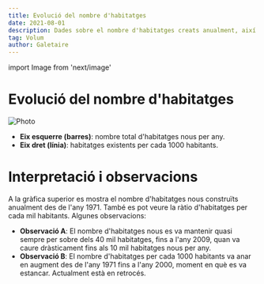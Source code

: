 ```yaml
---
title: Evolució del nombre d'habitatges
date: 2021-08-01
description: Dades sobre el nombre d'habitatges creats anualment, així com de la ràtio d'habitatges per cada 1000 habitants.
tag: Volum
author: Galetaire
---
```


import Image from 'next/image'

# Evolució del nombre d'habitatges

<Image
  src="/images/nombrehabitatges.png"
  alt="Photo"
  width={1146}
  height={584}
  priority
  className="next-image"
/>

- **Eix esquerre (barres)**: nombre total d'habitatges nous per any.
- **Eix dret (línia)**: habitatges existents per cada 1000 habitants.

# Interpretació i observacions

A la gràfica superior es mostra el nombre d'habitatges nous construïts anualment des de l'any 1971. També es pot veure la ràtio d'habitatges per cada mil habitants. Algunes observacions:

- **Observació A**: El nombre d'habitatges nous es va mantenir quasi sempre per sobre dels 40 mil habitatges, fins a l'any 2009, quan va caure dràsticament fins als 10 mil habitatges nous per any.
- **Observació B**: El nombre d'habitatges per cada 1000 habitants va anar en augment des de l'any 1971 fins a l'any 2000, moment en què es va estancar. Actualment està en retrocés.
